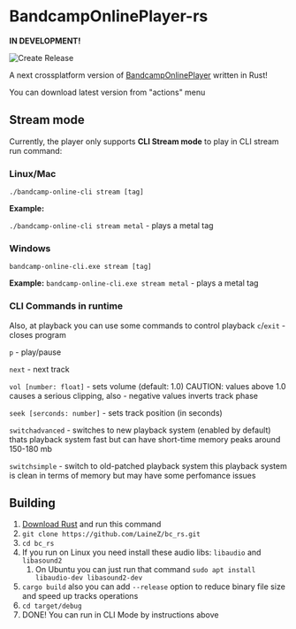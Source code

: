 # BandcampOnlinePlayer-rs
**IN DEVELOPMENT!**

![Create Release](https://github.com/LaineZ/bc_rs/workflows/Create%20Release/badge.svg?event=push)

A next crossplatform version of [BandcampOnlinePlayer](https://github.com/LaineZ/BandcampOnlinePlayer) written in Rust!

You can download latest version from "actions" menu

## Stream mode
Сurrently, the player only supports **CLI Stream mode** to play in CLI stream run command:
### Linux/Mac
```./bandcamp-online-cli stream [tag]```

**Example:** 

``./bandcamp-online-cli stream metal`` - plays a metal tag

### Windows 

``bandcamp-online-cli.exe stream [tag]``

**Example:** ``bandcamp-online-cli.exe stream metal`` - plays a metal tag

### CLI Commands in runtime

Also, at playback you can use some commands to control playback
``c``/``exit`` - closes program

``p`` - play/pause

``next`` - next track

``vol [number: float]`` - sets volume (default: 1.0) CAUTION: values above 1.0 causes a serious clipping, also - negative values inverts track phase

``seek [serconds: number]`` - sets track position (in seconds)

``switchadvanced`` - switches to new playback system (enabled by default) thats playback system fast but can have short-time memory peaks around 150-180 mb

``switchsimple`` - switch to old-patched playback system this playback system is clean in terms of memory but may have some perfomance issues

## Building
1. [Download Rust]([https://www.rust-lang.org/learn/get-started) and run this command
2. ```git clone https://github.com/LaineZ/bc_rs.git```
3. ```cd bc_rs```
4. If you run on Linux you need install these audio libs: ``libaudio`` and ``libasound2``
   1. On Ubuntu you can just run that command ``sudo apt install libaudio-dev libasound2-dev``
5. ```cargo build``` also you can add ``--release`` option to reduce binary file size and speed up tracks operations
6. ```cd target/debug```
7. DONE! You can run in CLI Mode by instructions above